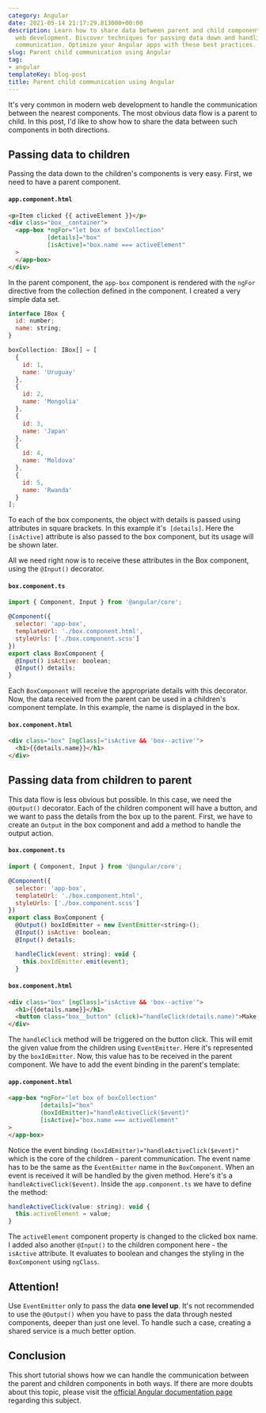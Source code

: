```yaml
---
category: Angular
date: 2021-05-14 21:17:29.813000+00:00
description: Learn how to share data between parent and child components in modern
  web development. Discover techniques for passing data down and handling bidirectional
  communication. Optimize your Angular apps with these best practices.
slug: Parent child communication using Angular
tag:
- angular
templateKey: blog-post
title: Parent child communication using Angular
---
```


It's very common in modern web development to handle the communication between the nearest components. The most obvious data flow is a parent to child. In this post, I'd like to show how to share the data between such components in both directions.

## Passing data to children

Passing the data down to the children's components is very easy.
First, we need to have a parent component. 

#### `app.component.html`
```html
<p>Item clicked {{ activeElement }}</p>
<div class="box__container">
  <app-box *ngFor="let box of boxCollection"
           [details]="box"
           [isActive]="box.name === activeElement"
  >
  </app-box>
</div>
```

In the parent component, the `app-box` component is rendered with the `ngFor` directive from the collection defined in the component. I created a very simple data set.

```javascript
interface IBox {
  id: number;
  name: string;
}

boxCollection: IBox[] = [
  {
    id: 1,
    name: 'Uruguay'
  },
  {
    id: 2,
    name: 'Mongolia'
  },
  {
    id: 3,
    name: 'Japan'
  },
  {
    id: 4,
    name: 'Moldova'
  },
  {
    id: 5,
    name: 'Rwanda'
  }
];
```

To each of the box components, the object with details is passed using attributes in square brackets. In this example it's` [details]`. Here the `[isActive]` attribute is also passed to the box component, but its usage will be shown later.

All we need right now is to receive these attributes in the Box component, using the `@Input()` decorator.

#### `box.component.ts`
```javascript
import { Component, Input } from '@angular/core';

@Component({
  selector: 'app-box',
  templateUrl: './box.component.html',
  styleUrls: ['./box.component.scss']
})
export class BoxComponent {
  @Input() isActive: boolean;
  @Input() details;
}
```

Each `BoxComponent` will receive the appropriate details with this decorator. Now, the data received from the parent can be used in a children's component template. In this example, the name is displayed in the box.

#### `box.component.html`
```html
<div class="box" [ngClass]="isActive && 'box--active'">
  <h1>{{details.name}}</h1>
</div>
```

## Passing data from children to parent

This data flow is less obvious but possible. In this case, we need the `@Output()` decorator. 
Each of the children component will have a button, and we want to pass the details from the box up to the parent.
First, we have to create an `Output` in the box component and add a method to handle the output action.

#### `box.component.ts`
```javascript
import { Component, Input } from '@angular/core';

@Component({
  selector: 'app-box',
  templateUrl: './box.component.html',
  styleUrls: ['./box.component.scss']
})
export class BoxComponent {
  @Output() boxIdEmitter = new EventEmitter<string>();
  @Input() isActive: boolean;
  @Input() details;

  handleClick(event: string): void {
    this.boxIdEmitter.emit(event);
  }
```

#### `box.component.html`
```html
<div class="box" [ngClass]="isActive && 'box--active'">
  <h1>{{details.name}}</h1>
  <button class="box__button" (click)="handleClick(details.name)">Make active</button>
</div>
```

The `handleClick` method will be triggered on the button click. This will emit the given value from the children using `EventEmitter`. Here it's represented by the `boxIdEmitter`. Now, this value has to be received in the parent component. We have to add the event binding in the parent's template:

#### `app.component.html`
```html
<app-box *ngFor="let box of boxCollection"
         [details]="box"
         (boxIdEmitter)="handleActiveClick($event)"
         [isActive]="box.name === activeElement"
>
</app-box>
```

Notice the event binding `(boxIdEmitter)="handleActiveClick($event)"` which is the core of the children - parent communication. The event name has to be the same as the `EventEmitter` name in the `BoxComponent`. When an event is received it will be handled by the given method. Here's it's a `handleActiveClick($event)`.
Inside the `app.component.ts` we have to define the method:

```javascript
handleActiveClick(value: string): void {
  this.activeElement = value;
}
```

The `activeElement` component property is changed to the clicked box name. I added also another `@Input()` to the children component here - the `isActive` attribute. It evaluates to boolean and changes the styling in the `BoxComponent` using `ngClass`. 

## Attention!

Use `EventEmitter` only to pass the data **one level up**. It's not recommended to use the `@Output()` when you have to pass the data through nested components, deeper than just one level. To handle such a case, creating a shared service is a much better option.

## Conclusion

This short tutorial shows how we can handle the communication between the parent and children components in both ways. If there are more doubts about this topic, please visit the <a href="https://angular.io/guide/inputs-outputs" target="_blank">official Angular documentation page</a> regarding this subject.